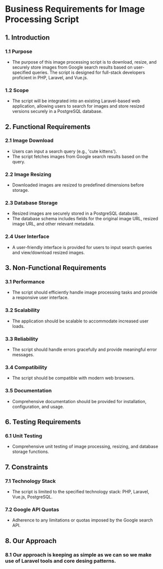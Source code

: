 # Business Requirements for Image Processing Script

## 1. Introduction

### 1.1 Purpose
- The purpose of this image processing script is to download, resize, and securely store images from Google search results based on user-specified queries. The script is designed for full-stack developers proficient in PHP, Laravel, and Vue.js.

### 1.2 Scope
- The script will be integrated into an existing Laravel-based web application, allowing users to search for images and store resized versions securely in a PostgreSQL database.

## 2. Functional Requirements

### 2.1 Image Download
- Users can input a search query (e.g., 'cute kittens').
- The script fetches images from Google search results based on the query.

### 2.2 Image Resizing
- Downloaded images are resized to predefined dimensions before storage.

### 2.3 Database Storage
- Resized images are securely stored in a PostgreSQL database.
- The database schema includes fields for the original image URL, resized image URL, and other relevant metadata.

### 2.4 User Interface
- A user-friendly interface is provided for users to input search queries and view/download resized images.

## 3. Non-Functional Requirements

### 3.1 Performance
- The script should efficiently handle image processing tasks and provide a responsive user interface.

### 3.2 Scalability
- The application should be scalable to accommodate increased user loads.

### 3.3 Reliability
- The script should handle errors gracefully and provide meaningful error messages.

### 3.4 Compatibility
- The script should be compatible with modern web browsers.

### 3.5 Documentation
- Comprehensive documentation should be provided for installation, configuration, and usage.

## 6. Testing Requirements

### 6.1 Unit Testing
- Comprehensive unit testing of image processing, resizing, and database storage functions.

## 7. Constraints

### 7.1 Technology Stack
- The script is limited to the specified technology stack: PHP, Laravel, Vue.js, PostgreSQL.

### 7.2 Google API Quotas
- Adherence to any limitations or quotas imposed by the Google search API.

## 8. Our Approach

### 8.1 Our approach is keeping as simple as we can so we make use of Laravel tools and core desing patterns.
